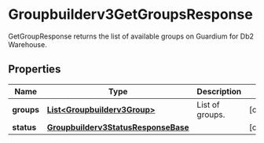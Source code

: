

# Groupbuilderv3GetGroupsResponse

GetGroupResponse returns the list of available groups on Guardium for Db2 Warehouse.

## Properties

| Name | Type | Description | Notes |
|------------ | ------------- | ------------- | -------------|
|**groups** | [**List&lt;Groupbuilderv3Group&gt;**](Groupbuilderv3Group.md) | List of groups. |  [optional] |
|**status** | [**Groupbuilderv3StatusResponseBase**](Groupbuilderv3StatusResponseBase.md) |  |  [optional] |



